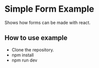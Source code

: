 # Simple Form Example

Shows how forms can be made with react.

## How to use example

- Clone the repository.
- npm install
- npm run dev
